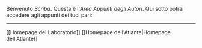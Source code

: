 Benvenuto *Scriba*. Questa è l'*Area Appunti degli Autori*. Qui sotto potrai accedere agli appunti dei tuoi pari:

----------------------------------------------------------------------
[[Homepage del Laboratorio]]
[[Homepage dell'Atlante|Homepage dell'Atlante]]